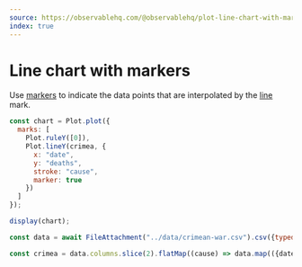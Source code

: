 ```yaml
---
source: https://observablehq.com/@observablehq/plot-line-chart-with-markers
index: true
---
```


# Line chart with markers

Use [markers](https://observablehq.com/plot/features/markers) to indicate the data points that are interpolated by the [line](https://observablehq.com/plot/marks/line) mark.

```js echo
const chart = Plot.plot({
  marks: [
    Plot.ruleY([0]),
    Plot.lineY(crimea, {
      x: "date",
      y: "deaths",
      stroke: "cause",
      marker: true
    })
  ]
});

display(chart);
```

```js echo
const data = await FileAttachment("../data/crimean-war.csv").csv({typed: true});
```

```js echo
const crimea = data.columns.slice(2).flatMap((cause) => data.map(({date, [cause]: deaths}) => ({date, cause, deaths}))); // pivot taller
```
